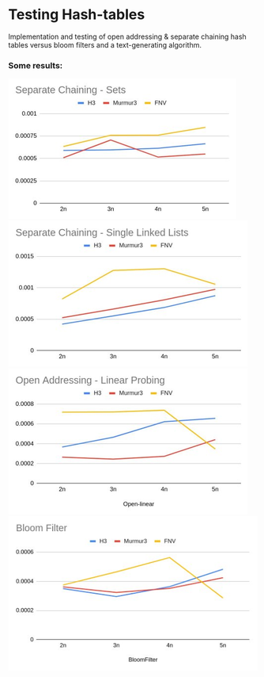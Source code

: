 # Testing Hash-tables


Implementation and testing of open addressing & separate chaining hash tables versus bloom filters and a text-generating algorithm.

### Some results:


![Separate-chaining sets](/graphs/sep-chsets.jpg)
![Separate-chaining single-linked list](/graphs/sep-chslklist.jpg)
![Open-chaining linear probing](/graphs/oadlinear.jpg)
![Bloom filter](/graphs/bloomfilter.jpg)
